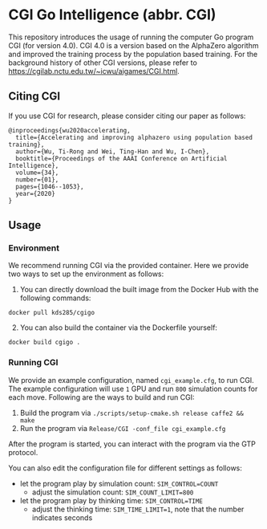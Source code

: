 # CGI Go Intelligence (abbr. CGI)

This repository introduces the usage of running the computer Go program CGI (for version 4.0). CGI 4.0 is a version based on the AlphaZero algorithm and improved the training process by the population based training. For the background history of other CGI versions, please refer to https://cgilab.nctu.edu.tw/~icwu/aigames/CGI.html.

## Citing CGI
If you use CGI for research, please consider citing our paper as follows:
```
@inproceedings{wu2020accelerating,
  title={Accelerating and improving alphazero using population based training},
  author={Wu, Ti-Rong and Wei, Ting-Han and Wu, I-Chen},
  booktitle={Proceedings of the AAAI Conference on Artificial Intelligence},
  volume={34},
  number={01},
  pages={1046--1053},
  year={2020}
}
```

## Usage

### Environment
We recommend running CGI via the provided container. Here we provide two ways to set up the environment as follows:

1. You can directly download the built image from the Docker Hub with the following commands:
```
docker pull kds285/cgigo
```
2. You can also build the container via the Dockerfile yourself:
```
docker build cgigo .
```

### Running CGI
We provide an example configuration, named `cgi_example.cfg`, to run CGI. The example configuration will use `1` GPU and run `800` simulation counts for each move. Following are the ways to build and run CGI:
1. Build the program via `./scripts/setup-cmake.sh release caffe2 && make`
2. Run the program via `Release/CGI -conf_file cgi_example.cfg`

After the program is started, you can interact with the program via the GTP protocol.

You can also edit the configuration file for different settings as follows:
* let the program play by simulation count: `SIM_CONTROL=COUNT`
  * adjust the simulation count: `SIM_COUNT_LIMIT=800`
* let the program play by thinking time: `SIM_CONTROL=TIME`
  * adjust the thinking time: `SIM_TIME_LIMIT=1`, note that the number indicates seconds
